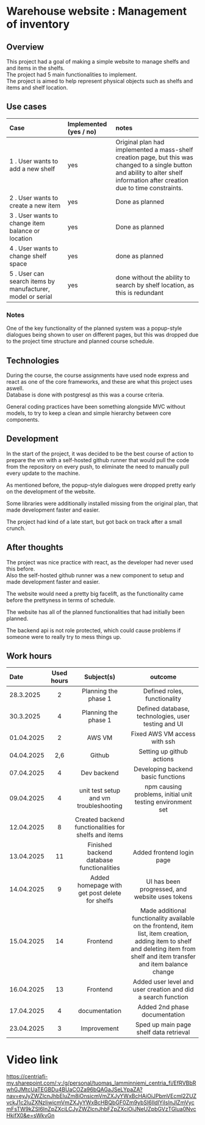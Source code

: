 # Warehouse website : Management of inventory
## Overview
This project had a goal of making a simple website to manage shelfs and and items in the shelfs. <br />
The project had 5 main functionalities to implement. <br /> The project is aimed to help represent physical objects such as shelfs and items and shelf location.

## Use cases

| Case | Implemented (yes / no) | notes |
| :--- | :--- | :--- |
| 1 . User wants to add a new shelf | yes | Original plan had implemented a mass-shelf creation page, but this was changed to a single button and ability to alter shelf information after creation due to time constraints. |
| 2 . User wants to create a new item | yes | Done as planned |
| 3 . User wants to change item balance or location | yes | Done as planned | 
| 4 . User wants to change shelf space | yes | done as planned |
| 5 . User can search items by manufacturer, model or serial | yes | done without the ability to search by shelf location, as this is redundant |

### Notes
One of the key functionality of the planned system was a popup-style dialogues being shown to user on different pages, but this was dropped due to the project time structure and planned course schedule.

## Technologies

During the course, the course assignments have used node express and react as one of the core frameworks, and these are what this project uses aswell.<br />
Database is done with postgresql as this was a course criteria. <br />

General coding practices have been something alongside MVC without models, to try to keep a clean and simple hierarchy between core components.

## Development

In the start of the project, it was decided to be the best course of action to prepare the vm with a self-hosted github runner that would pull the code from the repository on every push, to eliminate the need to manually pull every update to the machine. <br />

As mentioned before, the popup-style dialogues were dropped pretty early on the development of the website. <br />

Some libraries were additionally installed missing from the original plan, that made development faster and easier. <br />

The project had kind of a late start, but got back on track after a small crunch.

## After thoughts

The project was nice practice with react, as the developer had never used this before. <br />
Also the self-hosted github runner was a new component to setup and made development faster and easier.
<br />

The website would need a pretty big facelift, as the functionality came before the prettyness in terms of schedule. <br />

The website has all of the planned functionalities that had initially been planned.

The backend api is not role protected, which could cause problems if someone were to really try to mess things up.

## Work hours


| Date  | Used hours | Subject(s) |  outcome |
| :---  |     :---:      |     :---:      |     :---:      |
| 28.3.2025  | 2 | Planning the phase 1  | Defined roles, functionality  |
| 30.3.2025  | 4 | Planning the phase 1  | Defined database, technologies, user testing and UI  |
| 01.04.2025 | 2 | AWS VM | Fixed AWS VM access with ssh |
| 04.04.2025 | 2,6 | Github | Setting up github actions |
| 07.04.2025 | 4   | Dev backend | Developing backend basic functions |
| 09.04.2025 | 4   | unit test setup and vm troubleshooting | npm causing problems, initial unit testing environment set |
| 12.04.2025 | 8   | Created backend functionalities for shelfs and items |
| 13.04.2025 | 11   | Finished backend database functionalities| Added frontend login page | 
| 14.04.2025 | 9    | Added homepage with get post delete for shelfs | UI has been progressed, and website uses tokens | 
| 15.04.2025 | 14  | Frontend | Made additional functionality available on the frontend, item list, item creation, adding item to shelf and deleting item from shelf and item transfer and item balance change |
| 16.04.2025 | 13 | Frontend | Added user level and user creation and did a search function |
| 17.04.2025 | 4 | documentation | Added 2nd phase documentation |
| 23.04.2025 | 3 | Improvement | Sped up main page shelf data retrieval |

# Video link

https://centriafi-my.sharepoint.com/:v:/g/personal/tuomas_lamminniemi_centria_fi/EfRVBbRwhGJMtcUaTEGBDu4BUaCOZa96bQAGaJSeLYpaZA?nav=eyJyZWZlcnJhbEluZm8iOnsicmVmZXJyYWxBcHAiOiJPbmVEcml2ZUZvckJ1c2luZXNzIiwicmVmZXJyYWxBcHBQbGF0Zm9ybSI6IldlYiIsInJlZmVycmFsTW9kZSI6InZpZXciLCJyZWZlcnJhbFZpZXciOiJNeUZpbGVzTGlua0NvcHkifX0&e=sWkvGn